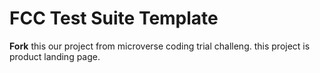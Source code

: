 # FCC Test Suite Template

**Fork** this our project from microverse coding trial challeng. this project is product landing page.